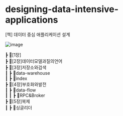 # designing-data-intensive-applications
[책] 데이터 중심 애플리케이션 설계

![image](https://user-images.githubusercontent.com/56504493/227579363-0688ee98-4cf4-454f-a7d4-ccbf673f5a5c.png)

 ┣ 📂[1장]  
 ┣ 📂[2장]데이터모델과질의언어  
 ┣ 📂[3장]저장소와검색  
 ┃ ┣ 📂data-warehouse  
 ┃ ┣ 📂index  
 ┣ 📂[4장]부호화와발전  
 ┃ ┣ 📂data-flow  
 ┃ ┃ ┣ 📂RPC&Broker  
 ┣ 📂[5장]복제  
 ┃ ┣ 📂싱글리더  
